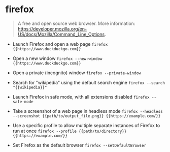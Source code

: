 # firefox
> A free and open source web browser.
> More information: <https://developer.mozilla.org/en-US/docs/Mozilla/Command_Line_Options>.

- Launch Firefox and open a web page
`firefox {{https://www.duckduckgo.com}}`

- Open a new window
`firefox --new-window {{https://www.duckduckgo.com}}`

- Open a private (incognito) window
`firefox --private-window`

- Search for "wikipedia" using the default search engine
`firefox --search "{{wikipedia}}"`

- Launch Firefox in safe mode, with all extensions disabled
`firefox --safe-mode`

- Take a screenshot of a web page in headless mode
`firefox --headless --screenshot {{path/to/output_file.png}} {{https://example.com/}}`

- Use a specific profile to allow multiple separate instances of Firefox to run at once
`firefox --profile {{path/to/directory}} {{https://example.com/}}`

- Set Firefox as the default browser
`firefox --setDefaultBrowser`
